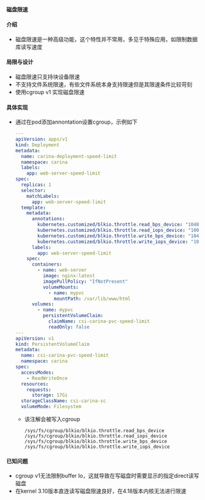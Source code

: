#### 磁盘限速

#### 介绍

- 磁盘限速是一种高级功能，这个特性并不常用，多见于特殊应用，如限制数据库读写速度

#### 局限与设计

- 磁盘限速只支持块设备限速
- 不支持文件系统限速，有些文件系统本身支持限速但是其限速条件比较苛刻
- 使用cgroup v1 实现磁盘限速

#### 具体实现

- 通过在pod添加annontation设置cgroup，示例如下

  ```yaml
  ---
  apiVersion: apps/v1
  kind: Deployment
  metadata:
    name: carina-deployment-speed-limit
    namespace: carina
    labels:
      app: web-server-speed-limit
  spec:
    replicas: 1
    selector:
      matchLabels:
        app: web-server-speed-limit
    template:
      metadata:
        annotations:
          kubernetes.customized/blkio.throttle.read_bps_device: "10485760"
          kubernetes.customized/blkio.throttle.read_iops_device: "10000"
          kubernetes.customized/blkio.throttle.write_bps_device: "10485760"
          kubernetes.customized/blkio.throttle.write_iops_device: "100000"
        labels:
          app: web-server-speed-limit
      spec:
        containers:
          - name: web-server
            image: nginx:latest
            imagePullPolicy: "IfNotPresent"
            volumeMounts:
              - name: mypvc
                mountPath: /var/lib/www/html
        volumes:
          - name: mypvc
            persistentVolumeClaim:
              claimName: csi-carina-pvc-speed-limit
              readOnly: false
  ---
  apiVersion: v1
  kind: PersistentVolumeClaim
  metadata:
    name: csi-carina-pvc-speed-limit
    namespace: carina
  spec:
    accessModes:
      - ReadWriteOnce
    resources:
      requests:
        storage: 17Gi
    storageClassName: csi-carina-sc
    volumeMode: Filesystem
  ```

  - 该注解会被写入cgroup

    ```shell
    /sys/fs/cgroup/blkio/blkio.throttle.read_bps_device
    /sys/fs/cgroup/blkio/blkio.throttle.read_iops_device
    /sys/fs/cgroup/blkio/blkio.throttle.write_bps_device
    /sys/fs/cgroup/blkio/blkio.throttle.write_iops_device
    ```

#### 已知问题

- cgroup v1无法限制buffer Io，这就导致在写磁盘时需要显示的指定direct读写磁盘
- 在kernel 3.10版本直连读写磁盘限速良好，在4.18版本内核无法进行限速